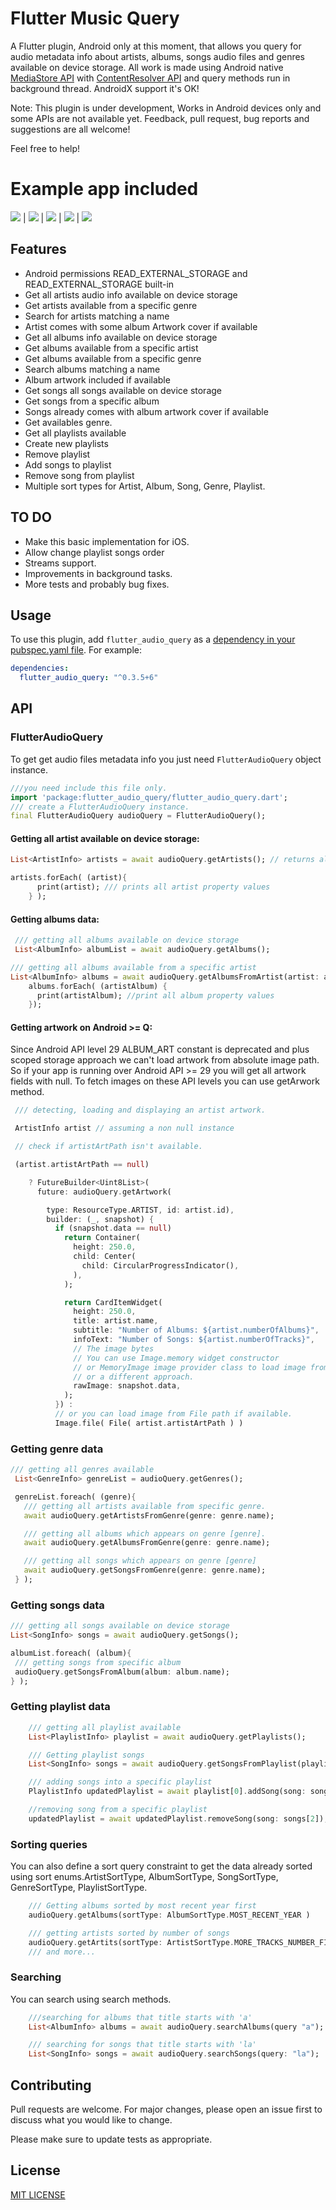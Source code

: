 # Flutter Music Query

A Flutter plugin, Android only at this moment, that allows you query for audio metadata info about artists, albums, songs audio files and genres
available on device storage. All work is made using Android native
[MediaStore API](https://developer.android.com/reference/android/provider/MediaStore) with
[ContentResolver API](https://developer.android.com/reference/android/content/ContentResolver) and query methods run in background thread. AndroidX
support it's OK!

Note: This plugin is under development, Works in Android devices only and some APIs are not available yet. Feedback, pull request, bug reports and
suggestions are all welcome!

Feel free to help!

# Example app included

![](https://i.ibb.co/ypbxFLz/artists-anim.gif) | ![](https://i.ibb.co/0c8MpDZ/albums-anim.gif) | ![](https://i.ibb.co/CmYV3qR/genres-anim.gif) |
![](https://i.ibb.co/64qtVZC/songs-anim.gif) | ![](https://i.ibb.co/86VzvyT/playlists-anim.gif)

## Features

- Android permissions READ_EXTERNAL_STORAGE and READ_EXTERNAL_STORAGE built-in
- Get all artists audio info available on device storage
- Get artists available from a specific genre
- Search for artists matching a name
- Artist comes with some album Artwork cover if available
- Get all albums info available on device storage
- Get albums available from a specific artist
- Get albums available from a specific genre
- Search albums matching a name
- Album artwork included if available
- Get songs all songs available on device storage
- Get songs from a specific album
- Songs already comes with album artwork cover if available
- Get availables genre.
- Get all playlists available
- Create new playlists
- Remove playlist
- Add songs to playlist
- Remove song from playlist
- Multiple sort types for Artist, Album, Song, Genre, Playlist.

## TO DO

- Make this basic implementation for iOS.
- Allow change playlist songs order
- Streams support.
- Improvements in background tasks.
- More tests and probably bug fixes.

## Usage

To use this plugin, add `flutter_audio_query` as a [dependency in your pubspec.yaml file](https://flutter.io/platform-plugins/). For example:

```yaml
dependencies:
  flutter_audio_query: "^0.3.5+6"
```

## API

### FlutterAudioQuery

To get get audio files metadata info you just need `FlutterAudioQuery` object instance.

```dart
///you need include this file only.
import 'package:flutter_audio_query/flutter_audio_query.dart';
/// create a FlutterAudioQuery instance.
final FlutterAudioQuery audioQuery = FlutterAudioQuery();
```

#### Getting all artist available on device storage:

```dart
List<ArtistInfo> artists = await audioQuery.getArtists(); // returns all artists available

artists.forEach( (artist){
      print(artist); /// prints all artist property values
    } );
```

#### Getting albums data:

```dart
 /// getting all albums available on device storage
 List<AlbumInfo> albumList = await audioQuery.getAlbums();

/// getting all albums available from a specific artist
List<AlbumInfo> albums = await audioQuery.getAlbumsFromArtist(artist: artist.name);
    albums.forEach( (artistAlbum) {
      print(artistAlbum); //print all album property values
    });
```

#### Getting artwork on Android >= Q:

Since Android API level 29 ALBUM_ART constant is deprecated and plus scoped storage approach we can't load artwork from absolute image path. So if
your app is running over Android API >= 29 you will get all artwork fields with null. To fetch images on these API levels you can use getArwork
method.

```dart
 /// detecting, loading and displaying an artist artwork.

 ArtistInfo artist // assuming a non null instance

 // check if artistArtPath isn't available.

 (artist.artistArtPath == null)

    ? FutureBuilder<Uint8List>(
      future: audioQuery.getArtwork(

        type: ResourceType.ARTIST, id: artist.id),
        builder: (_, snapshot) {
          if (snapshot.data == null)
            return Container(
              height: 250.0,
              child: Center(
                child: CircularProgressIndicator(),
              ),
            );

            return CardItemWidget(
              height: 250.0,
              title: artist.name,
              subtitle: "Number of Albums: ${artist.numberOfAlbums}",
              infoText: "Number of Songs: ${artist.numberOfTracks}",
              // The image bytes
              // You can use Image.memory widget constructor
              // or MemoryImage image provider class to load image from bytes
              // or a different approach.
              rawImage: snapshot.data,
            );
          }) :
          // or you can load image from File path if available.
          Image.file( File( artist.artistArtPath ) )

```

### Getting genre data

```dart
/// getting all genres available
 List<GenreInfo> genreList = audioQuery.getGenres();

 genreList.foreach( (genre){
   /// getting all artists available from specific genre.
   await audioQuery.getArtistsFromGenre(genre: genre.name);

   /// getting all albums which appears on genre [genre].
   await audioQuery.getAlbumsFromGenre(genre: genre.name);

   /// getting all songs which appears on genre [genre]
   await audioQuery.getSongsFromGenre(genre: genre.name);
 } );
```

### Getting songs data

```dart
/// getting all songs available on device storage
List<SongInfo> songs = await audioQuery.getSongs();

albumList.foreach( (album){
 /// getting songs from specific album
 audioQuery.getSongsFromAlbum(album: album.name);
} );
```

### Getting playlist data

```dart
    /// getting all playlist available
    List<PlaylistInfo> playlist = await audioQuery.getPlaylists();

    /// Getting playlist songs
    List<SongInfo> songs = await audioQuery.getSongsFromPlaylist(playlist: playlist[0]);

    /// adding songs into a specific playlist
    PlaylistInfo updatedPlaylist = await playlist[0].addSong(song: songs[2] );

    //removing song from a specific playlist
    updatedPlaylist = await updatedPlaylist.removeSong(song: songs[2]);
```

### Sorting queries

You can also define a sort query constraint to get the data already sorted using sort enums.ArtistSortType, AlbumSortType, SongSortType,
GenreSortType, PlaylistSortType.

```dart
    /// Getting albums sorted by most recent year first
    audioQuery.getAlbums(sortType: AlbumSortType.MOST_RECENT_YEAR )

    /// getting artists sorted by number of songs
    audioQuery.getArtits(sortType: ArtistSortType.MORE_TRACKS_NUMBER_FIRST);
    /// and more...
```

### Searching

You can search using search methods.

```dart
    ///searching for albums that title starts with 'a'
    List<AlbumInfo> albums = await audioQuery.searchAlbums(query "a");

    /// searching for songs that title starts with 'la'
    List<SongInfo> songs = await audioQuery.searchSongs(query: "la");
```

## Contributing

Pull requests are welcome. For major changes, please open an issue first to discuss what you would like to change.

Please make sure to update tests as appropriate.

## License

[MIT LICENSE](https://opensource.org/licenses/MIT)

